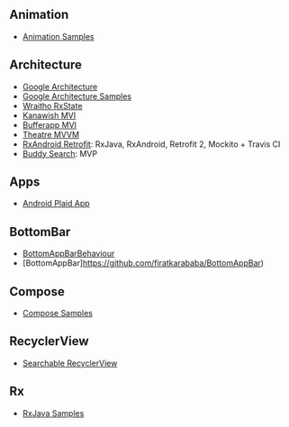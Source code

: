 ## Animation
- [Animation Samples](https://github.com/android/animation-samples)

## Architecture
- [Google Architecture](https://github.com/googlesamples/android-architecture/tree/todo-mvp-clean/)
- [Google Architecture Samples](https://github.com/android/architecture-samples)
- [Wraitho RxState](https://github.com/wraitho/RxState)
- [Kanawish MVI](https://github.com/kanawish/android-mvi-sample)
- [Bufferapp MVI](https://github.com/bufferapp/android-clean-architecture-mvi-boilerplate)
- [Theatre MVVM](https://github.com/andremion/Theatre)
- [RxAndroid Retrofit](https://github.com/WeRockStar/RxAndroid-Retrofit): RxJava, RxAndroid, Retrofit 2, Mockito + Travis CI
- [Buddy Search](https://github.com/ihorvitruk/buddysearch): MVP

## Apps
- [Android Plaid App](https://github.com/android/plaid)

## BottomBar
- [BottomAppBarBehaviour](https://github.com/firatkarababa/BottomAppBarBehaviour)
- [BottomAppBar]https://github.com/firatkarababa/BottomAppBar)

## Compose
- [Compose Samples](https://github.com/android/compose-samples)

## RecyclerView
- [Searchable RecyclerView](https://github.com/Wrdlbrnft/Searchable-RecyclerView-Demo)

## Rx
- [RxJava Samples](https://github.com/kaushikgopal/RxJava-Android-Samples)
